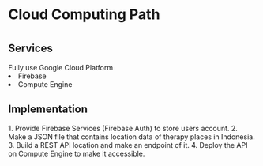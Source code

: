 <h1>Cloud Computing Path<h1>

<h2>Services</h2>
Fully use Google Cloud Platform
  <li>Firebase</li>
  <li>Compute Engine</li>
  
<h2>Implementation</h2>
1. Provide Firebase Services (Firebase Auth) to store users account.
2. Make a JSON file that contains location data of therapy places in Indonesia.
3. Build a REST API location and make an endpoint of it.
4. Deploy the API on Compute Engine to make it accessible.
